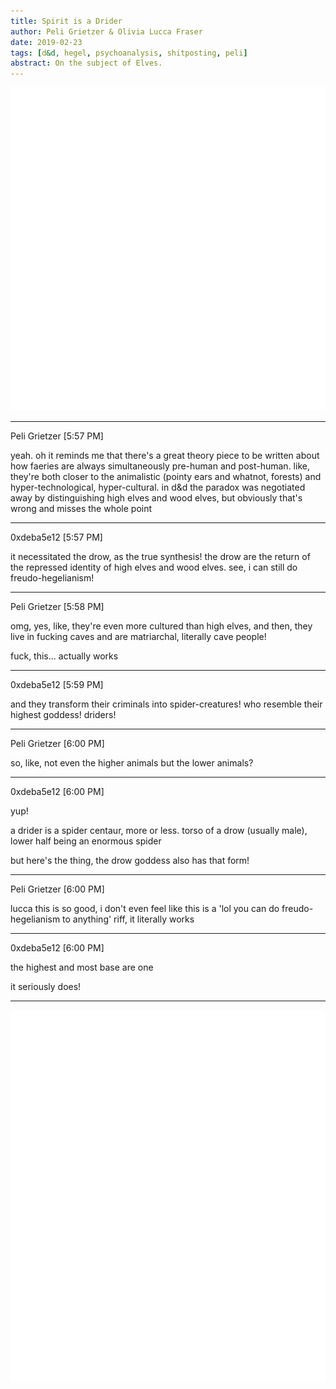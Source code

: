 ```yaml
---
title: Spirit is a Drider
author: Peli Grietzer & Olivia Lucca Fraser
date: 2019-02-23
tags: [d&d, hegel, psychoanalysis, shitposting, peli]
abstract: On the subject of Elves.
---
```



![drider](/img/Drider.PNG)

---

Peli Grietzer [5:57 PM]

yeah. oh it reminds me that there's a great theory piece to be
written about how faeries are always simultaneously pre-human
and post-human. like, they're both closer to the animalistic
(pointy ears and whatnot, forests) and hyper-technological,
hyper-cultural. in d&d the paradox was negotiated away by 
distinguishing high elves and wood elves, but obviously that's
wrong and misses the whole point

---

0xdeba5e12 [5:57 PM]

it necessitated the drow, as the true synthesis!
the drow are the return of the repressed identity of high elves
and wood elves. 
see, i can still do freudo-hegelianism!

---

Peli Grietzer [5:58 PM]

omg, yes, like, they're even more cultured than high elves,
and then, they live in fucking caves and are matriarchal,
literally cave people!

fuck, this... actually works

---

0xdeba5e12 [5:59 PM]

and they transform their criminals into spider-creatures! who 
resemble their highest goddess! driders!

---

Peli Grietzer [6:00 PM]

so, like, not even the higher animals but the lower animals?

--- 

0xdeba5e12 [6:00 PM] 

yup!

a drider is a spider centaur, more or less. torso of a drow
(usually male), lower half being an enormous spider

but here's the thing, the drow goddess also has that form!

---

Peli Grietzer [6:00 PM]

lucca this is so good, i don't even feel like this is a 'lol you
can do freudo-hegelianism to anything' riff, it literally works

---

0xdeba5e12 [6:00 PM]

the highest and most base are one

it seriously does!

---

![Lolth](/img/Lolth.PNG)

